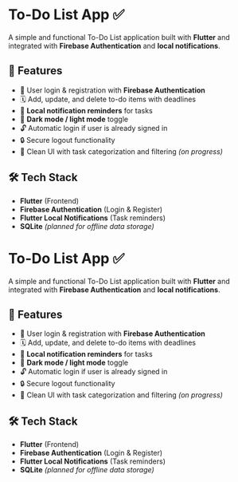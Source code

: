 # To-Do List App ✅

A simple and functional To-Do List application built with **Flutter** and integrated with **Firebase Authentication** and **local notifications**.

## 📱 Features

- 🔐 User login & registration with **Firebase Authentication**
- 🗓️ Add, update, and delete to-do items with deadlines
- 🔔 **Local notification reminders** for tasks
- 🌙 **Dark mode / light mode** toggle
- 🔓 Automatic login if user is already signed in
- 🔒 Secure logout functionality
- 🧠 Clean UI with task categorization and filtering *(on progress)*

## 🛠️ Tech Stack

- **Flutter** (Frontend)
- **Firebase Authentication** (Login & Register)
- **Flutter Local Notifications** (Task reminders)
- **SQLite** *(planned for offline data storage)*

# To-Do List App ✅

A simple and functional To-Do List application built with **Flutter** and integrated with **Firebase Authentication** and **local notifications**.

## 📱 Features

- 🔐 User login & registration with **Firebase Authentication**
- 🗓️ Add, update, and delete to-do items with deadlines
- 🔔 **Local notification reminders** for tasks
- 🌙 **Dark mode / light mode** toggle
- 🔓 Automatic login if user is already signed in
- 🔒 Secure logout functionality
- 🧠 Clean UI with task categorization and filtering *(on progress)*

## 🛠️ Tech Stack

- **Flutter** (Frontend)
- **Firebase Authentication** (Login & Register)
- **Flutter Local Notifications** (Task reminders)
- **SQLite** *(planned for offline data storage)*
